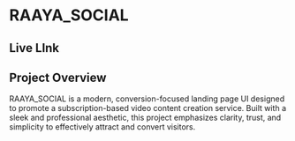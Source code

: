 # RAAYA_SOCIAL

## Live LInk

## Project Overview
RAAYA_SOCIAL is a modern, conversion-focused landing page UI designed to promote a subscription-based video content creation service. 
Built with a sleek and professional aesthetic, this project emphasizes clarity, trust, and simplicity to effectively attract and convert visitors.

